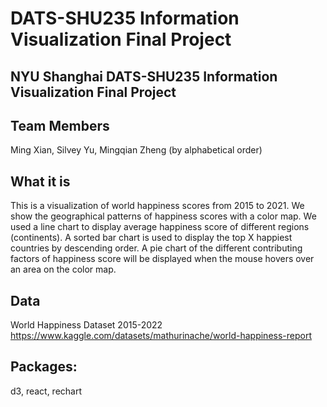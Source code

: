# DATS-SHU235 Information Visualization Final Project
## NYU Shanghai DATS-SHU235 Information Visualization Final Project

## Team Members
Ming Xian, Silvey Yu, Mingqian Zheng (by alphabetical order)

## What it is
This is a visualization of world happiness scores from 2015 to 2021. We show the geographical patterns of happiness scores with a color map. We used a line chart to display average happiness score of different regions (continents). A sorted bar chart is used to display the top X happiest countries by descending order. A pie chart of the different contributing factors of happiness score will be displayed when the mouse hovers over an area on the color map.

## Data
World Happiness Dataset 2015-2022
https://www.kaggle.com/datasets/mathurinache/world-happiness-report

## Packages:
d3, react, rechart






